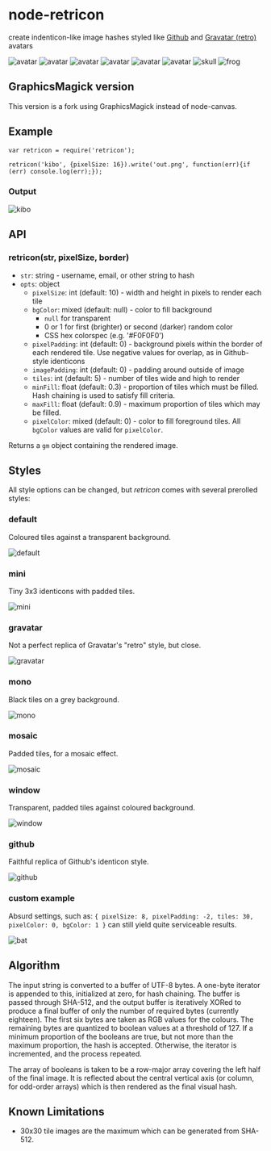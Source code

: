 node-retricon
=============

create indenticon-like image hashes styled like [Github][ghid] and
[Gravatar (retro)][gravatar] avatars

![avatar](https://raw.github.com/sehrgut/node-retricon/master/examples/images/01.png)
![avatar](https://raw.github.com/sehrgut/node-retricon/master/examples/images/02.png)
![avatar](https://raw.github.com/sehrgut/node-retricon/master/examples/images/03.png)
![avatar](https://raw.github.com/sehrgut/node-retricon/master/examples/images/04.png)
![avatar](https://raw.github.com/sehrgut/node-retricon/master/examples/images/05.png)
![avatar](https://raw.github.com/sehrgut/node-retricon/master/examples/images/06.png)
![skull](https://raw.github.com/sehrgut/node-retricon/master/examples/images/07.png)
![frog](https://raw.github.com/sehrgut/node-retricon/master/examples/images/08.png)

## GraphicsMagick version

This version is a fork using GraphicsMagick instead of node-canvas.

## Example

	var retricon = require('retricon');

	retricon('kibo', {pixelSize: 16}).write('out.png', function(err){if (err) console.log(err);});

### Output
![kibo](https://raw.github.com/sehrgut/node-retricon/master/examples/images/kibo.png)

## API

### retricon(str, pixelSize, border)

* `str`: string - username, email, or other string to hash
* `opts`: object
	* `pixelSize`: int (default: 10) - width and height in pixels to render
	  each tile
	* `bgColor`: mixed (default: null) - color to fill background
	  * `null` for transparent
	  * 0 or 1 for first (brighter) or second (darker) random color
	  * CSS hex colorspec (e.g. '#F0F0F0')
	* `pixelPadding`: int (default: 0) - background pixels within the border of
	  each rendered tile. Use negative values for overlap, as in Github-
	  style identicons
	* `imagePadding`: int (default: 0) - padding around outside of image
	* `tiles`: int (default: 5) - number of tiles wide and high to render
	* `minFill`: float (default: 0.3) - proportion of tiles which must be
	  filled. Hash chaining is used to satisfy fill criteria.
	* `maxFill`: float (default: 0.9) - maximum proportion of tiles which may
	  be filled.
	* `pixelColor`: mixed (default: 0) - color to fill foreground tiles. All
	  `bgColor` values are valid for `pixelColor`.

Returns a `gm` object containing the rendered image.

## Styles

All style options can be changed, but _retricon_ comes with several prerolled
styles:

### default
Coloured tiles against a transparent background.

![default](https://raw.github.com/sehrgut/node-retricon/master/examples/images/default.png)

### mini
Tiny 3x3 identicons with padded tiles.

![mini](https://raw.github.com/sehrgut/node-retricon/master/examples/images/mini.png)

### gravatar
Not a perfect replica of Gravatar's "retro" style, but close.

![gravatar](https://raw.github.com/sehrgut/node-retricon/master/examples/images/gravatar.png)

### mono
Black tiles on a grey background.

![mono](https://raw.github.com/sehrgut/node-retricon/master/examples/images/mono.png)

### mosaic
Padded tiles, for a mosaic effect.

![mosaic](https://raw.github.com/sehrgut/node-retricon/master/examples/images/mosaic.png)

### window
Transparent, padded tiles against coloured background.

![window](https://raw.github.com/sehrgut/node-retricon/master/examples/images/window.png)

### github
Faithful replica of Github's identicon style.

![github](https://raw.github.com/sehrgut/node-retricon/master/examples/images/github.png)

### custom example
Absurd settings, such as:
`{ pixelSize: 8, pixelPadding: -2, tiles: 30, pixelColor: 0, bgColor: 1 }`
can still yield quite serviceable results.

![bat](https://raw.github.com/sehrgut/node-retricon/master/examples/images/bat.png)


## Algorithm

The input string is converted to a buffer of UTF-8 bytes. A one-byte iterator
is appended to this, initialized at zero, for hash chaining. The buffer is
passed through SHA-512, and the output buffer is iteratively XORed to produce a
final buffer of only the number of required bytes (currently eighteen). The
first six bytes are taken as RGB values for the colours. The remaining bytes
are quantized to boolean values at a threshold of 127. If a minimum proportion
of the booleans are true, but not more than the maximum proportion, the hash is
accepted. Otherwise, the iterator is incremented, and the process repeated.

The array of booleans is taken to be a row-major array covering the left half
of the final image. It is reflected about the central vertical axis (or column,
for odd-order arrays) which is then rendered as the final visual hash.

## Known Limitations
* 30x30 tile images are the maximum which can be generated from SHA-512.

[ghid]: https://github.com/blog/1586-identicons
[gravatar]: https://en.gravatar.com/site/implement/images/
